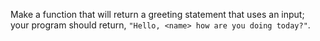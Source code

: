 Make a function that will return a greeting statement that uses an input; your program should return, `"Hello, <name> how are you doing today?"`.
